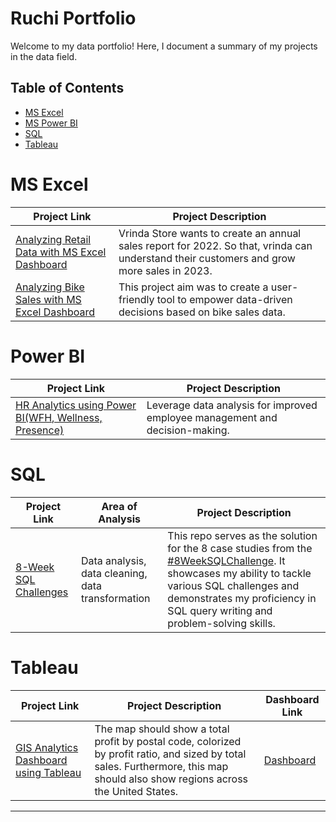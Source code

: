 # Ruchi Portfolio
Welcome to my data portfolio! Here, I document a summary of my projects in the data field.
## Table of Contents
- [MS Excel](#MS-Excel)
- [MS Power BI](#Power-BI)
- [SQL](#sql)
- [Tableau](#Tableau)


# MS Excel
| Project Link  | Project Description | 
|---|---|
|  [ Analyzing Retail Data with MS Excel Dashboard](https://github.com/ruchi-9/Vrinda-Store-Data-Analysis) | Vrinda Store wants to create an annual sales report for 2022. So that, vrinda can understand their customers and grow more sales in 2023.| 
|  [ Analyzing Bike Sales with MS Excel Dashboard](https://github.com/ruchi-9/Bike_Sales_Dashboard) |This project aim was to create a user-friendly tool to empower data-driven decisions based on bike sales data.| 

# Power BI
| Project Link  | Project Description | 
|---|---|
|  [HR Analytics using Power BI(WFH, Wellness, Presence)](https://github.com/ruchi-9/HR-Analytics) | Leverage data analysis for improved employee management and decision-making.| 

# SQL

| Project Link | Area of Analysis | Project Description | 
|---|---|---|
|[8-Week SQL Challenges](https://github.com/ruchi-9/8-Week-SQL-Challenge) | Data analysis, data cleaning, data transformation | This repo serves as the solution for the 8 case studies from the [#8WeekSQLChallenge](https://8weeksqlchallenge.com). It showcases my ability to tackle various SQL challenges and demonstrates my proficiency in SQL query writing and problem-solving skills. | 

# Tableau

| Project Link | Project Description| Dashboard Link | 
|---|---|---|
| [GIS Analytics Dashboard using Tableau ]() | The map should show a total profit by postal code, colorized by profit ratio, and sized by total sales. Furthermore, this map should also show regions across the United States.| [Dashboard](https://public.tableau.com/app/profile/ruchi6249/viz/shared/WFCY3NXRT) |

***



